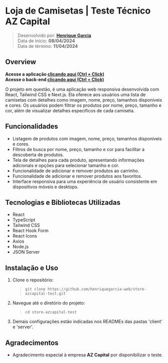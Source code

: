 # Loja de Camisetas | Teste Técnico AZ Capital

> Desenvolvido por: **[Henrique Garcia](https://www.linkedin.com/in/henrique-garcia-dev/)** <br/>
> Data de início: **08/04/2024** <br/>
> Data de término: **11/04/2024**

## Overview

**Acesse a aplicação [clicando aqui (Ctrl + Click)](https://store-azcapital-test-three.vercel.app/)** <br/>
**Acesse o back-end [clicando aqui (Ctrl + Click)](https://store-azcapital-test-server.vercel.app/)**

O projeto em questão, é uma aplicação web responsiva desenvolvida com React, Tailwind CSS e Next.js. Ela oferece aos usuários uma lista de camisetas com detalhes como imagem, nome, preço, tamanhos disponíveis e cores. Os usuários podem filtrar os produtos por nome, preço, tamanho e cor, além de visualizar detalhes específicos de cada camiseta.


## Funcionalidades

- Listagem de produtos com imagem, nome, preço, tamanhos disponíveis e cores.
- Filtros de busca por nome, preço, tamanho e cor para facilitar a descoberta de produtos.
- Tela de detalhes para cada produto, apresentando informações adicionais e opções para selecionar tamanho e cor.
- Funcionalidade de adicionar e remover produtos ao carrinho.
- Funcionalidade de adicionar e remover produtos aos favoritos.
- Interface responsiva para uma experiência de usuário consistente em dispositivos móveis e desktops.

## Tecnologias e Bibliotecas Utilizadas

- React
- TypeScript
- Tailwind CSS
- React Hook Form
- React Icons
- Axios
- Node.js
- JSON Server

## Instalação e Uso

1. Clone o repositório:

   > `git clone https://github.com/henriquegarcia-web/store-azcapital-test.git`

2. Navegue até o diretório do projeto:

   > `cd store-azcapital-test`

3. Demais configurações estão indicadas nos READMEs das pastas 'client' e 'server'.

## Agradecimentos

- Agradecimento especial à empresa **AZ Capital** por disponibilizar o teste.
